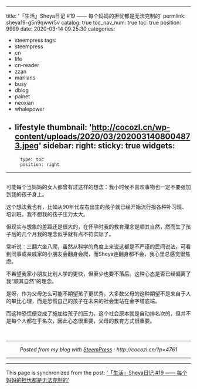 
---
title: '「生活」Sheya日记 #19 —— 每个妈妈的担忧都是无法克制的'
permlink: sheya19-g5n9qwwr5v
catalog: true
toc_nav_num: true
toc: true
position: 9999
date: 2020-03-14 09:25:30
categories:
- steempress
tags:
- steempress
- cn
- life
- cn-reader
- zzan
- marlians
- busy
- dblog
- palnet
- neoxian
- whalepower
- lifestyle
thumbnail: 'http://cocozl.cn/wp-content/uploads/2020/03/2020031408004873.jpeg'
sidebar:
    right:
        sticky: true
widgets:
    -
        type: toc
        position: right
---


<img src="http://cocozl.cn/wp-content/uploads/2020/03/2020031408004873.jpeg" alt="" class="wp-image-4762" />
<p>可能每个当妈妈的女人都曾有过这样的想法：我小时候不喜欢事物也一定不要强加到我的孩子身上。</p>
<p>这个想法我也有，比如从90年代左右出生的孩子就已经开始流行报各种补习班、培训班，我不想我的孩子压力太大。</p>
<p>但现实与想象的差距还是很大的，在怀孕时我的教育理念是顺其自然，然而生了孩子后的几个月我的理念似乎就有点不符实际了。</p>
<p>常听说：三翻六坐八爬，虽然从科学的角度上来说这都是不严谨的民间说法，可看到同事或亲戚家的小朋友会翻身会爬，而Sheya连翻身都不会，我心里总感觉很焦虑。</p>
<p>不希望我家小朋友比别人学的更快，但至少也要不落后。这种心态是否已经偏离了我“顺其自然”的理念。</p>
<p>是呀，作为父母怎么可能不期望孩子更优秀。大多数父母的这种期望不是来自于人的攀比心理，而是恐慌自己的孩子在未来的社会里站在金字塔底端。</p>
<p>而这种恐慌便变成了施加给孩子的压力，这个社会原本就是自动排名次的，但并不是每个人都在乎名次，因此心态很重要，父母的教育方式很重要。</p>
 <br /><center><hr/><em>Posted from my blog with <a href='https://wordpress.org/plugins/steempress/'>SteemPress</a> : http://cocozl.cn/?p=4761 </em><hr/></center>                          

- - -

This page is synchronized from the post: ['「生活」Sheya日记 #19 —— 每个妈妈的担忧都是无法克制的'](https://steemit.com/@mrspointm/sheya19-g5n9qwwr5v)
